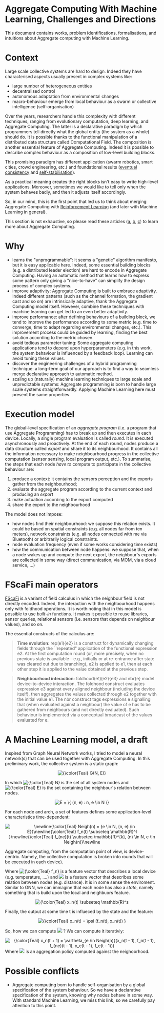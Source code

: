 # Aggregate Computing With Machine Learning, Challenges and Directions

This document contains works, problem identifications, formalisations, and intuitions about Aggregate computing with Machine Learning.

# Context
Large scale collective systems are hard to design. Indeed they have characterised aspects usually present in complex systems like: 
- large number of heterogeneous entities
- decentralised control
- autonomous adaptation from environmental changes
- macro-behaviour emerge from local behaviour as a swarm or collective intelligence (self-organisation)

Over the years, researchers handle this complexity with different techniques, ranging from evolutionary computation, deep learning, and Aggregate Computing.
The latter is a declarative paradigm by which programmers tell directly what the global entity (the system as a whole) should do. It is possible thanks to the functional manipulation of a distributed data structure called Computational Field. The composition is another essential feature of Aggregate Computing. Indeed it is possible to describe complex behaviour as a composition of low-level building blocks.

This promising paradigm has different application (swarm robotics, smart cities, crowd engineering, etc.) and foundational results ([eventual consistency](https://doi.org/10.1109/SASO.2016.12) and [self-stabilisation](https://doi.org/10.1145/3177774)).

As a practical meaning creates the right blocks isn't easy to write high-level applications. Moreover, sometimes we would like to tell only when the system behaves badly, and then it adjusts itself accordingly.

So, in our mind, this is the first point that led us to think about merging Aggregate Computing with [Reinforcement Learning](https://doi.org/10.1109/TNN.1998.712192) (and later with Machine Learning in general).

This section is not exhaustive, so please read these articles ([a](https://doi.org/10.1109/MC.2015.261), [b](https://doi.org/10.1007/978-3-030-61470-6\_21), [c](https://doi.org/10.1007/978-3-030-22397-7\_12)) to learn more about Aggregate Computing.

# Why

- learns the "unprogrammable": it seems a "genetic" algorithm manifesto, but it is easy applicable here. Indeed, some essential building blocks (e.g. a distributed leader election) are hard to encode in Aggregate Computing. Having an automatic method that learns how to express some pattern only giving a "nice-to-have" can simplify the design process of complex systems.
- improve adaptivity: Aggregate Computing is built to embrace adaptivity. Indeed different patterns (such as the channel formation, the gradient cast and so on) are intrinsically adaptive, thank the Aggregate Computing model itself. However, combine these techniques with machine learning can get led to an even better adaptivity.
- improve performance: after defining behaviours of a building block, we tend to improve the performance according to some metric (e.g. time to converge, time to adapt regarding environmental changes, etc.). This improvement process could be guided by learning, finding the best solution according to the metric chosen. 
- avoid tedious parameter tuning: Some aggregate computing applications tend to depend upon hyperparameters (e.g. in this work, the system behaviour is influenced by a feedback loop). Learning can avoid tuning these values.
- discover the engineering challenges of a hybrid programming technique: a long-term goal of our approach is to find a way to seamless merge declarative approach to automatic method. 
- scaling up (naturally) machine learning techniques to large scale and unpredictable systems: Aggregate programming is born to handle large scale systems straightforwardly. Applying Machine Learning here must present the same properties

# Execution model
The global-level specification of an *aggregate program* (i.e. a program that use Aggregate Programming) has to break up and then executes in each device.
Locally, a single program evaluation is called *round*. It is executed asynchronously and proactively. At the end of each round, nodes produce a data structure called *export* and share it to its neighbourhood. It contains all the information necessary to make neighbourhood progress in the collective computation (sensor sensing, local program output, etc.).
To summarise, the steps that each node *have to* compute to participate in the collective behaviour are:
1. produce a context: it contains the sensors perception and the exports gather from the neighbourhood;
2. evaluate the aggregate program according to the current context and producing an *export*
3. make actuation according to the export computed
4. share the export to the neighbourhood

The model does not impose:
- how nodes find their neighbourhood: we suppose this relation exists. It could be based on spatial constraints (e.g. all nodes far from ten meters), network constraints (e.g. all nodes connected with me via Bluetooth) or arbitrarily logical constraints.
- node evaluation frequency (even if some works considering time exists)
- how the communication between node happens: we suppose that, when a node wakes up and compute the next export, the neighbour's exports are collected in some way (direct communication, via MOM, via a cloud service, ...)

# FScaFi main operators
[FScaFi](https://doi.org/10.1007/978-3-030-61470-6\_21) is a variant of field calculus in which the neighbour field is not directly encoded. Indeed, the interaction with the neighbourhood happens only with foldhood operations. It is worth noting that in this model is possible to use *built-in* functions. It makes it possible to reuse libraries, sensor queries, relational sensors (i.e. sensors that depends on neighbour values), and so on. 

The essential constructs of the calculus are:

> **Time evolution**: rep(e1){e2} is a construct for dynamically changing
fields through the ``repeated" application of the functional expression e2. At the first computation round (or, more precisely, when no previous state is available—e.g., initially or at re-entrance after state was cleared out due to branching), e2 is applied to e1, then
at each other step it is applied to the value obtained at the previous step.

> **Neighbourhood interaction**: foldhood(e1)(e2){e3} and nbr{e} model device-to-device interaction. The foldhood construct evaluates expression e3 against every aligned neighbour (including the device itself), then aggregates the values collected through e2 together with the initial value e1. The nbr construct tags expressions e signalling that (when evaluated against a
neighbour) the value of e has to be gathered from neighbours (and not directly evaluated). Such behaviour is implemented via a conceptual broadcast of the values evaluated for e.

# A Machine Learning model, a draft
Inspired from Graph Neural Network works, I tried to model a neural network(s) that can be used together with Aggregate Computing.
In this preliminary work, the collective system is a static graph:

<div align="center">
<img src="https://latex.codecogs.com/svg.latex?{\color{Teal}&space;G(N,&space;E)}" title="{\color{Teal} G(N, E)}" />
</div>

In which <img src="https://latex.codecogs.com/svg.latex?{\color{Teal}&space;N}" title="{\color{Teal} N}"/> is the set of all system nodes and <img src="https://latex.codecogs.com/svg.latex?{\color{Teal}&space;E}" title="{\color{Teal} E}"/> is the set containing the neighbour's relation between nodes.

<div align="center">
<img src="https://latex.codecogs.com/svg.latex?{\color{Teal}E&space;=&space;\{&space;(n,&space;e)&space;:&space;n,&space;e&space;\in&space;N&space;\}}" title="E = \{ (n, e) : n, e \in N \}" />
</div>

For each node and arch, a set of features defines some application-level characteristics time-dependent:

<div align="center">
<img src="https://latex.codecogs.com/svg.image?\newline{\color{Teal}&space;Neigh(n)&space;=&space;{e&space;\in&space;N,&space;(n,&space;e)&space;\in&space;E}}\newline{\color{Teal}&space;f_n(t)&space;\subseteq&space;\mathbb{R}^l&space;&space;}\newline{\color{Teal}&space;f_{ne}(t)&space;\subseteq&space;\mathbb{R}^{k},&space;(n)&space;\in&space;N,&space;e&space;\in&space;Neigh(n)}\newline" title="\newline{\color{Teal} Neigh(n) = {e \in N, (n, e) \in E}}\newline{\color{Teal} f_n(t) \subseteq \mathbb{R}^l }\newline{\color{Teal} f_{ne}(t) \subseteq \mathbb{R}^{k}, (n) \in N, e \in Neigh(n)}\newline" />
</div>

Aggregate computing, from the computation point of view, is device-centric. Namely, the collective computation is broken into rounds that will be executed in each device).

Where <img src="https://latex.codecogs.com/svg.latex?{\color{Teal}f_n}" title="{\color{Teal} f_n}"/> is a feature vector that describes a local device (e.g. temperature, ....) and  <img src="https://latex.codecogs.com/svg.latex?{\color{Teal}f_{ne}}"> is a feature vector that describes some relation between nodes (e.g. distance). It is in some sense the enviroment. Similar to GNN, we can immagine that each node has also a *state*, namely something that is build upon the local and neighbuors feature.

<div align="center">
<img src="https://latex.codecogs.com/svg.image?{\color{Teal}&space;x_n(t)&space;\subseteq&space;\mathbb{R}^s" title="{\color{Teal} x_n(t) \subseteq \mathbb{R}^s" />
</div>

Finally, the output at some time t is influeced by the state and the feature:

<div align="center">
<img src="https://latex.codecogs.com/svg.image?{\color{Teal}&space;o_n(t)&space;=&space;\psi&space;(f_n(t),&space;x_n(t))&space;}" title="{\color{Teal} o_n(t) = \psi (f_n(t), x_n(t)) }" />
</div>

So, how we can compute  <img src="https://latex.codecogs.com/svg.latex?{\color{Teal}x_n(t)}"> ? We can compute it iterativly:

<div align="center">
<img src="https://latex.codecogs.com/svg.image?{\color{Teal}&space;x_n(t&space;&plus;&space;1)&space;=&space;\vartheta_{e&space;\in&space;Neigh(n)}(x_n(t&space;-&space;1),&space;f_n(t&space;-&space;1),&space;f_{ne}(t&space;-&space;1),&space;x_e(t&space;-&space;1),&space;f_e(t&space;-&space;1)))" title="{\color{Teal} x_n(t + 1) = \vartheta_{e \in Neigh(n)}(x_n(t - 1), f_n(t - 1), f_{ne}(t - 1), x_e(t - 1), f_e(t - 1)))" />

</div>
Where <img src="https://latex.codecogs.com/svg.latex?{\color{Teal}\vartheta}"> is an aggregation policy computed against the neighoorhood.


# Possible conflicts
- Aggregate computing born to handle self-organisation by a global specification of the system behaviour. So we have a declarative specification of the system, knowing why nodes behave in some way. With standard Machine Learning, we miss this link, so we carefully pay attention to this point.

